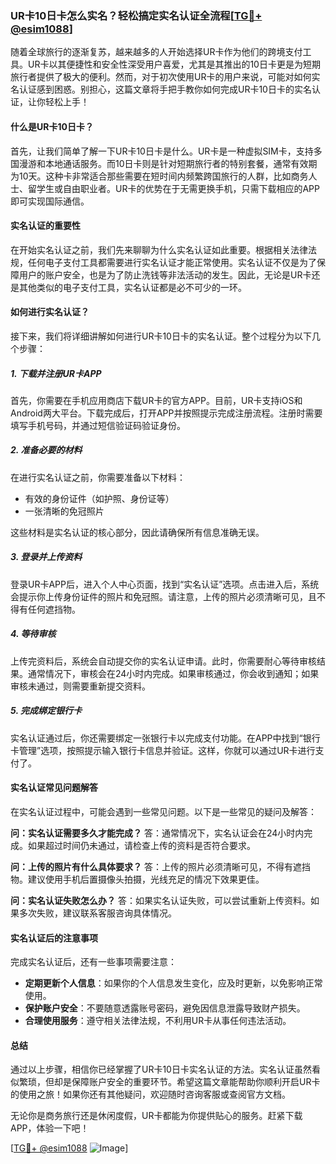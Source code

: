 ### UR卡10日卡怎么实名？轻松搞定实名认证全流程[[TG💪+ @esim1088](https://t.me/s/esim1088)]

随着全球旅行的逐渐复苏，越来越多的人开始选择UR卡作为他们的跨境支付工具。UR卡以其便捷性和安全性深受用户喜爱，尤其是其推出的10日卡更是为短期旅行者提供了极大的便利。然而，对于初次使用UR卡的用户来说，可能对如何实名认证感到困惑。别担心，这篇文章将手把手教你如何完成UR卡10日卡的实名认证，让你轻松上手！

#### 什么是UR卡10日卡？

首先，让我们简单了解一下UR卡10日卡是什么。UR卡是一种虚拟SIM卡，支持多国漫游和本地通话服务。而10日卡则是针对短期旅行者的特别套餐，通常有效期为10天。这种卡非常适合那些需要在短时间内频繁跨国旅行的人群，比如商务人士、留学生或自由职业者。UR卡的优势在于无需更换手机，只需下载相应的APP即可实现国际通信。

#### 实名认证的重要性

在开始实名认证之前，我们先来聊聊为什么实名认证如此重要。根据相关法律法规，任何电子支付工具都需要进行实名认证才能正常使用。实名认证不仅是为了保障用户的账户安全，也是为了防止洗钱等非法活动的发生。因此，无论是UR卡还是其他类似的电子支付工具，实名认证都是必不可少的一环。

#### 如何进行实名认证？

接下来，我们将详细讲解如何进行UR卡10日卡的实名认证。整个过程分为以下几个步骤：

##### 1. 下载并注册UR卡APP

首先，你需要在手机应用商店下载UR卡的官方APP。目前，UR卡支持iOS和Android两大平台。下载完成后，打开APP并按照提示完成注册流程。注册时需要填写手机号码，并通过短信验证码验证身份。

##### 2. 准备必要的材料

在进行实名认证之前，你需要准备以下材料：
- 有效的身份证件（如护照、身份证等）
- 一张清晰的免冠照片

这些材料是实名认证的核心部分，因此请确保所有信息准确无误。

##### 3. 登录并上传资料

登录UR卡APP后，进入个人中心页面，找到“实名认证”选项。点击进入后，系统会提示你上传身份证件的照片和免冠照。请注意，上传的照片必须清晰可见，且不得有任何遮挡物。

##### 4. 等待审核

上传完资料后，系统会自动提交你的实名认证申请。此时，你需要耐心等待审核结果。通常情况下，审核会在24小时内完成。如果审核通过，你会收到通知；如果审核未通过，则需要重新提交资料。

##### 5. 完成绑定银行卡

实名认证通过后，你还需要绑定一张银行卡以完成支付功能。在APP中找到“银行卡管理”选项，按照提示输入银行卡信息并验证。这样，你就可以通过UR卡进行支付了。

#### 实名认证常见问题解答

在实名认证过程中，可能会遇到一些常见问题。以下是一些常见的疑问及解答：

**问：实名认证需要多久才能完成？**
答：通常情况下，实名认证会在24小时内完成。如果超过时间仍未通过，请检查上传的资料是否符合要求。

**问：上传的照片有什么具体要求？**
答：上传的照片必须清晰可见，不得有遮挡物。建议使用手机后置摄像头拍摄，光线充足的情况下效果更佳。

**问：实名认证失败怎么办？**
答：如果实名认证失败，可以尝试重新上传资料。如果多次失败，建议联系客服咨询具体情况。

#### 实名认证后的注意事项

完成实名认证后，还有一些事项需要注意：
- **定期更新个人信息**：如果你的个人信息发生变化，应及时更新，以免影响正常使用。
- **保护账户安全**：不要随意透露账号密码，避免因信息泄露导致财产损失。
- **合理使用服务**：遵守相关法律法规，不利用UR卡从事任何违法活动。

#### 总结

通过以上步骤，相信你已经掌握了UR卡10日卡实名认证的方法。实名认证虽然看似繁琐，但却是保障账户安全的重要环节。希望这篇文章能帮助你顺利开启UR卡的使用之旅！如果你还有其他疑问，欢迎随时咨询客服或查阅官方文档。

无论你是商务旅行还是休闲度假，UR卡都能为你提供贴心的服务。赶紧下载APP，体验一下吧！

[[TG💪+ @esim1088](https://t.me/s/esim1088) ![Image](https://i.postimg.cc/4NQfJmqS/Snipaste-2025-05-13-00-14-12.png)]